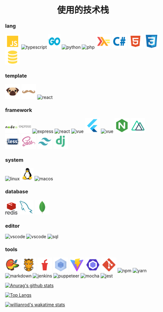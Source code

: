 <center><h1>使用的技术栈</h1></center>

### lang
<p>     
   <img src="https://github.com/PKief/vscode-material-icon-theme/blob/main/icons/javascript.svg" alt="typescript" width="48" height="48"/>
   <img src="https://github.com/material-theme/vsc-material-theme-icons/blob/master/src/icons/svgs/typescript.svg" alt="typescript" width="48" height="48"/>
     <img src="https://github.com/vscode-icons/vscode-icons/blob/master/icons/file_type_go.svg" alt="go" width="40" height="48"/>
     <img src="https://github.com/material-theme/vsc-material-theme-icons/blob/master/src/icons/svgs/python.svg" alt="python" width="48" height="48"/>
     <img src="https://github.com/material-theme/vsc-material-theme-icons/blob/master/src/icons/svgs/php.svg" alt="php" width="48" height="48"/>
      <img src="https://github.com/PKief/vscode-material-icon-theme/blob/main/icons/haskell.svg" alt="haskell" width="48" height="48"/>
      <img src="https://github.com/PKief/vscode-material-icon-theme/blob/main/icons/csharp.svg" alt="csharp" width="48" height="48"/>
      <img src="https://github.com/PKief/vscode-material-icon-theme/blob/main/icons/html.svg" alt="html" width="48" height="48"/>
      <img src="https://github.com/vscode-icons/vscode-icons/blob/master/icons/file_type_css.svg" alt="html" width="48" height="48"/>
      <img src="https://github.com/vscode-icons/vscode-icons/blob/master/icons/file_type_sql.svg" alt="mongo" width="48" height="48"/>
</p>
     
### template
     
  <p>
  <img src="https://github.com/vscode-icons/vscode-icons/blob/master/icons/file_type_pug.svg" alt="react" width="48" height="48"/>
  <img src="https://github.com/vscode-icons/vscode-icons/blob/master/icons/file_type_handlebars.svg" alt="react" width="48" height="48"/>
   <img src="https://github.com/jamesmaguire/vscode-easy-icons/blob/master/icons/jade.svg" alt="react" width="48" height="48"/>
  </p>
     
### framework
<p>
      <img src="https://raw.githubusercontent.com/devicons/devicon/master/icons/nodejs/nodejs-original-wordmark.svg" alt="nodejs" width="40" height="40"/> 
   <img src="https://raw.githubusercontent.com/devicons/devicon/master/icons/express/express-original-wordmark.svg" alt="express" width="40" height="40"/>
    <img src="https://koa.bootcss.com/public/images/koa-logo.png" alt="express" width="50" height="50"/>
   
<img src="https://github.com/material-theme/vsc-material-theme-icons/blob/master/src/icons/svgs/react.svg" alt="react" width="48" height="48"/>
<img src="https://github.com/material-theme/vsc-material-theme-icons/blob/master/src/icons/svgs/vue.svg" alt="vue" width="48" height="48"/>
   <img src="https://github.com/vscode-icons/vscode-icons/blob/master/icons/file_type_flutter.svg" alt="vue" width="48" height="48"/>
   <img src="https://github.com/jamesmaguire/vscode-easy-icons/blob/master/icons/docker.svg" alt="vue" width="48" height="48"/>
   <img src="https://github.com/PKief/vscode-material-icon-theme/blob/main/icons/nginx.svg" alt="vue" width="48" height="48"/>
   <img src="https://github.com/vscode-icons/vscode-icons/blob/master/icons/file_type_nuxt.svg" alt="nuxt" width="48" height="48"/>
   <img src="https://github.com/vscode-icons/vscode-icons/blob/master/icons/file_type_less.svg" alt="less" width="48" height="48"/>
    <img src="https://github.com/vscode-icons/vscode-icons/blob/master/icons/file_type_sass.svg" alt="sass" width="48" height="48"/>
   <img src="https://github.com/vscode-icons/vscode-icons/blob/master/icons/file_type_tailwind.svg" alt="linux" width="48" height="48"/>
    <img src="https://github.com/vscode-icons/vscode-icons/blob/master/icons/file_type_django.svg" alt="linux" width="48" height="48"/>
   
</p>

### system

<p>
   
   <img src="https://code.visualstudio.com/assets/images/windows-logo.png" alt="linux" width="40" height="40"/> 
      <img src="https://raw.githubusercontent.com/devicons/devicon/master/icons/linux/linux-original.svg" alt="linux" width="40" height="40"/> 
   <img src="https://code.visualstudio.com/assets/images/apple-logo.svg" alt="macos" width="48" height="48"/>
   
</p>

### database

   <p>
   <img src="https://raw.githubusercontent.com/devicons/devicon/master/icons/redis/redis-original-wordmark.svg" alt="redis" width="40" height="40"/>
        <img src="https://github.com/vscode-icons/vscode-icons/blob/master/icons/file_type_mysql.svg" alt="sql" width="48" height="48"/>
         <img src="https://github.com/vscode-icons/vscode-icons/blob/master/icons/file_type_mongo.svg" alt="mongo" width="48" height="48"/>
</p>

### editor

<p>
   
   <img src="https://github.com/BB-Code/images/blob/master/sublime.png" alt="vscode" width="40" height="40"/>
    <img src="https://github.com/BB-Code/images/blob/master/vscode.png" alt="vscode" width="40" height="40"/>
   <img src="https://github.com/material-theme/vsc-material-theme-icons/blob/master/src/icons/svgs/jupyter.svg" alt="sql" width="50" height="50"/>
</p>

### tools

<p>
   
   <img src="https://github.com/vscode-icons/vscode-icons/blob/master/icons/file_type_bower.svg" width="48" height="48"/>
   <img src="https://github.com/vscode-icons/vscode-icons/blob/master/icons/file_type_grunt.svg" width="48" height="48"/>
   <img src="https://github.com/PKief/vscode-material-icon-theme/blob/main/icons/gulp.svg" width="48" height="48"/>
   <img src="https://github.com/vscode-icons/vscode-icons/blob/master/icons/file_type_webpack.svg" width="48" height="48"/>
   <img src="https://github.com/vscode-icons/vscode-icons/blob/master/icons/file_type_vite.svg" width="48" height="48"/>
   <img src="https://github.com/vscode-icons/vscode-icons/blob/master/icons/file_type_eslint.svg" width="48" height="48"/>
   <img src="https://github.com/vscode-icons/vscode-icons/blob/master/icons/file_type_git.svg" width="48" height="48"/>
   <img src="https://github.com/material-theme/vsc-material-theme-icons/blob/master/src/icons/svgs/npm.svg" alt="npm" width="48" height="48"/>
   <img src="https://github.com/material-theme/vsc-material-theme-icons/blob/master/src/icons/svgs/yarn.svg" alt="yarn" width="48" height="48"/>
   <img src="https://github.com/material-theme/vsc-material-theme-icons/blob/master/src/icons/svgs/markdown.svg" alt="markdown" width="48" height="48"/>
   <img src="https://github.com/material-theme/vsc-material-theme-icons/blob/master/src/icons/svgs/jenkins.svg" alt="jenkins" width="48" height="48"/>
  <img src="https://www.vectorlogo.zone/logos/pptrdev/pptrdev-official.svg" alt="puppeteer" width="40" height="40"/>
   <img src="https://www.vectorlogo.zone/logos/mochajs/mochajs-icon.svg" alt="mocha" width="40" height="40"/>
   <img src="https://www.vectorlogo.zone/logos/jestjsio/jestjsio-icon.svg" alt="jest" width="40" height="40"/>
</p>
     
     
     
     
[![Anurag's github stats](https://github-readme-stats.vercel.app/api?username=BB-Code&count_private=true&show_icons=true)](https://github.com/BB-Code/github-readme-stats)

[![Top Langs](https://github-readme-stats.vercel.app/api/top-langs/?username=BB-Code&layout=compact)](https://github.com/BB-Code/github-readme-stats)

[![willianrod's wakatime stats](https://github-readme-stats.vercel.app/api/wakatime?username=bobocode&layout=compact)](https://github.com/BB-Code/github-readme-stats)

<!--
**BB-Code/BB-Code** is a ✨ _special_ ✨ repository because its `README.md` (this file) appears on your GitHub profile.

Here are some ideas to get you started:

- 🔭 I’m currently working on ...
- 🌱 I’m currently learning ...
- 👯 I’m looking to collaborate on ...
- 🤔 I’m looking for help with ...
- 💬 Ask me about ...
- 📫 How to reach me: ...
- 😄 Pronouns: ...
- ⚡ Fun fact: ...
-->
